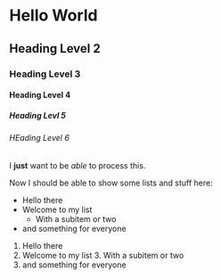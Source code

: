 ﻿# Hello World
## Heading Level 2
### Heading Level 3
#### Heading Level 4
##### Heading Levl 5
###### HEading Level 6
I **just** want to be *able* to process this.

Now I should be able to show some lists and stuff here:
- Hello there
- Welcome to my list
  - With a subitem or two
- and something for everyone

1. Hello there
2. Welcome to my list
   3. With a subitem or two
3. and something for everyone